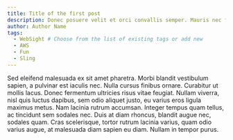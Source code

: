```yaml
---
title: Title of the first post
description: Donec posuere velit et orci convallis semper. Mauris nec finibus ante. Vivamus scelerisque pharetra enim. 
author: Author Name
tags:
  - WebSight # Choose from the list of existing tags or add new
  - AWS
  - Fun
  - Sling
---
```


Sed eleifend malesuada ex sit amet pharetra. Morbi blandit vestibulum sapien, a pulvinar est iaculis nec. Nulla cursus finibus ornare. Curabitur ut mollis lacus. Donec fermentum ultricies risus vitae feugiat. Nullam viverra, nisl quis luctus dapibus, sem odio aliquet justo, eu varius eros ligula maximus metus. Nam lacinia rutrum accumsan. Integer tempus quam tellus, ac tincidunt sem sodales nec. Duis at diam rhoncus, blandit augue nec, sodales quam. Cras scelerisque, tortor rutrum lacinia varius, quam odio varius augue, at malesuada diam sapien eu diam. Nullam in tempor purus. 

